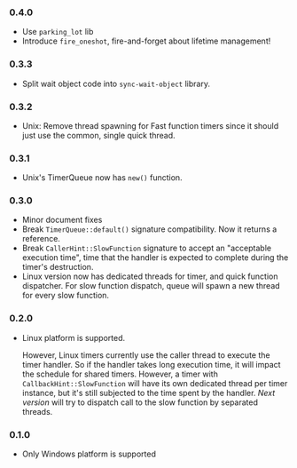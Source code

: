 ### 0.4.0
- Use `parking_lot` lib
- Introduce `fire_oneshot`, fire-and-forget about lifetime management!

### 0.3.3
- Split wait object code into `sync-wait-object` library.

### 0.3.2
- Unix: Remove thread spawning for Fast function timers since it should just use the common, single quick thread.

### 0.3.1
- Unix's TimerQueue now has `new()` function.

### 0.3.0

- Minor document fixes
- Break `TimerQueue::default()` signature compatibility. Now it returns a reference.
- Break `CallerHint::SlowFunction` signature to accept an "acceptable execution time", time that the handler is 
  expected to complete during the timer's destruction.
- Linux version now has dedicated threads for timer, and quick function dispatcher. For slow function dispatch, queue
  will spawn a new thread for every slow function.

### 0.2.0

- Linux platform is supported.

  However, Linux timers currently use the caller thread to execute the timer handler. So if the handler takes long execution time, it will
  impact the schedule for shared timers. However, a timer with `CallbackHint::SlowFunction` will have its own dedicated thread per timer
  instance, but it's still subjected to the time spent by the handler. _Next version_ will try to dispatch call to the slow function by
  separated threads.

### 0.1.0
- Only Windows platform is supported